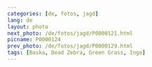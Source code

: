 ```yaml
---
categories: [de, fotos, jagd]
lang: de
layout: photo
next_photo: /de/fotos/jagd/P0000121.html
picname: P0000124
prev_photo: /de/fotos/jagd/P0000129.html
tags: [Baska, Dead Zebra, Green Grass, Ingo]
---
```


